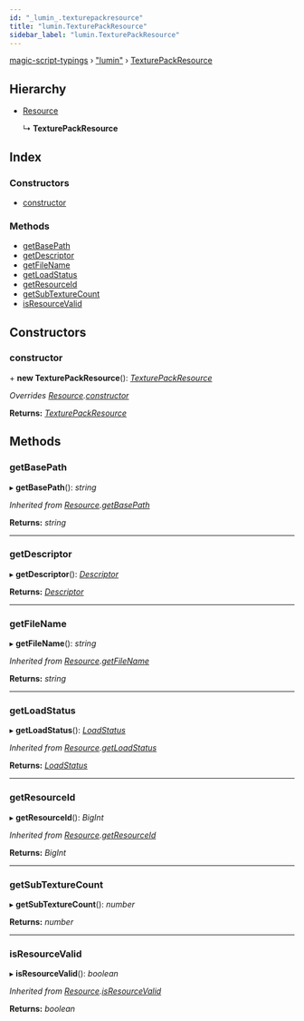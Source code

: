 ```yaml
---
id: "_lumin_.texturepackresource"
title: "lumin.TexturePackResource"
sidebar_label: "lumin.TexturePackResource"
---
```


[magic-script-typings](../index.md) › [&quot;lumin&quot;](../modules/_lumin_.md) › [TexturePackResource](_lumin_.texturepackresource.md)

## Hierarchy

* [Resource](_lumin_.resource.md)

  ↳ **TexturePackResource**

## Index

### Constructors

* [constructor](_lumin_.texturepackresource.md#constructor)

### Methods

* [getBasePath](_lumin_.texturepackresource.md#getbasepath)
* [getDescriptor](_lumin_.texturepackresource.md#getdescriptor)
* [getFileName](_lumin_.texturepackresource.md#getfilename)
* [getLoadStatus](_lumin_.texturepackresource.md#getloadstatus)
* [getResourceId](_lumin_.texturepackresource.md#getresourceid)
* [getSubTextureCount](_lumin_.texturepackresource.md#getsubtexturecount)
* [isResourceValid](_lumin_.texturepackresource.md#isresourcevalid)

## Constructors

###  constructor

\+ **new TexturePackResource**(): *[TexturePackResource](_lumin_.texturepackresource.md)*

*Overrides [Resource](_lumin_.resource.md).[constructor](_lumin_.resource.md#constructor)*

**Returns:** *[TexturePackResource](_lumin_.texturepackresource.md)*

## Methods

###  getBasePath

▸ **getBasePath**(): *string*

*Inherited from [Resource](_lumin_.resource.md).[getBasePath](_lumin_.resource.md#getbasepath)*

**Returns:** *string*

___

###  getDescriptor

▸ **getDescriptor**(): *[Descriptor](_lumin_.multipack.descriptor.md)*

**Returns:** *[Descriptor](_lumin_.multipack.descriptor.md)*

___

###  getFileName

▸ **getFileName**(): *string*

*Inherited from [Resource](_lumin_.resource.md).[getFileName](_lumin_.resource.md#getfilename)*

**Returns:** *string*

___

###  getLoadStatus

▸ **getLoadStatus**(): *[LoadStatus](../enums/_lumin_.resources.loadstatus.md)*

*Inherited from [Resource](_lumin_.resource.md).[getLoadStatus](_lumin_.resource.md#getloadstatus)*

**Returns:** *[LoadStatus](../enums/_lumin_.resources.loadstatus.md)*

___

###  getResourceId

▸ **getResourceId**(): *BigInt*

*Inherited from [Resource](_lumin_.resource.md).[getResourceId](_lumin_.resource.md#getresourceid)*

**Returns:** *BigInt*

___

###  getSubTextureCount

▸ **getSubTextureCount**(): *number*

**Returns:** *number*

___

###  isResourceValid

▸ **isResourceValid**(): *boolean*

*Inherited from [Resource](_lumin_.resource.md).[isResourceValid](_lumin_.resource.md#isresourcevalid)*

**Returns:** *boolean*